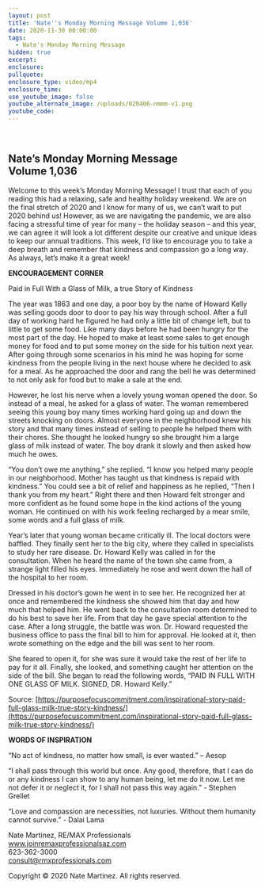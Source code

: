 ```yaml
---
layout: post
title: 'Nate''s Monday Morning Message Volume 1,036'
date: 2020-11-30 00:00:00
tags:
  - Nate's Monday Morning Message
hidden: true
excerpt:
enclosure:
pullquote:
enclosure_type: video/mp4
enclosure_time:
use_youtube_image: false
youtube_alternate_image: /uploads/020406-nmmm-v1.png
youtube_code:
---
```


&nbsp;

## **Nate’s Monday Morning Message<br>Volume 1,036**

Welcome to this week’s Monday Morning Message\! I trust that each of you reading this had a relaxing, safe and healthy holiday weekend. We are on the final stretch of 2020 and I know for many of us, we can’t wait to put 2020 behind us\! However, as we are navigating the pandemic, we are also facing a stressful time of year for many – the holiday season – and this year, we can agree it will look a lot different despite our creative and unique ideas to keep our annual traditions. This week, I’d like to encourage you to take a deep breath and remember that kindness and compassion go a long way. As always, let’s make it a great week\!

**ENCOURAGEMENT CORNER**

Paid in Full With a Glass of Milk, a true Story of Kindness

The year was 1863 and one day, a poor boy by the name of Howard Kelly was selling goods door to door to pay his way through school. After a full day of working hard he figured he had only a little bit of change left, but to little to get some food. Like many days before he had been hungry for the most part of the day. He hoped to make at least some sales to get enough money for food and to put some money on the side for his tuition next year. After going through some scenarios in his mind he was hoping for some kindness from the people living in the next house where he decided to ask for a meal. As he approached the door and rang the bell he was determined to not only ask for food but to make a sale at the end.

However, he lost his nerve when a lovely young woman opened the door. So instead of a meal, he asked for a glass of water. The woman remembered seeing this young boy many times working hard going up and down the streets knocking on doors. Almost everyone in the neighborhood knew his story and that many times instead of selling to people he helped them with their chores. She thought he looked hungry so she brought him a large glass of milk instead of water. The boy drank it slowly and then asked how much he owes.

“You don’t owe me anything,” she replied. “I know you helped many people in our neighborhood. Mother has taught us that kindness is repaid with kindness.” You could see a bit of relief and happiness as he replied, “Then I thank you from my heart.” Right there and then Howard felt stronger and more confident as he found some hope in the kind actions of the young woman. He continued on with his work feeling recharged by a mear smile, some words and a full glass of milk.

Year’s later that young woman became critically ill. The local doctors were baffled. They finally sent her to the big city, where they called in specialists to study her rare disease. Dr. Howard Kelly was called in for the consultation. When he heard the name of the town she came from, a strange light filled his eyes. Immediately he rose and went down the hall of the hospital to her room.

Dressed in his doctor’s gown he went in to see her. He recognized her at once and remembered the kindness she showed him that day and how much that helped him. He went back to the consultation room determined to do his best to save her life. From that day he gave special attention to the case. After a long struggle, the battle was won. Dr. Howard requested the business office to pass the final bill to him for approval. He looked at it, then wrote something on the edge and the bill was sent to her room.

She feared to open it, for she was sure it would take the rest of her life to pay for it all. Finally, she looked, and something caught her attention on the side of the bill. She began to read the following words, “PAID IN FULL WITH ONE GLASS OF MILK. SIGNED, DR. Howard Kelly.”

Source: [https://purposefocuscommitment.com/inspirational-story-paid-full-glass-milk-true-story-kindness/](https://purposefocuscommitment.com/inspirational-story-paid-full-glass-milk-true-story-kindness/)

**WORDS OF INSPIRATION**

“No act of kindness, no matter how small, is ever wasted.” – Aesop

“I shall pass through this world but once. Any good, therefore, that I can do or any kindness I can show to any human being, let me do it now. Let me not defer it or neglect it, for I shall not pass this way again.” - Stephen Grellet

“Love and compassion are necessities, not luxuries. Without them humanity cannot survive.” - Dalai Lama

Nate Martinez, RE/MAX Professionals<br>www.joinremaxprofessionalsaz.com<br>623-362-3000<br>consult@rmxprofessionals.com

Copyright &copy; 2020 Nate Martinez. All rights reserved.